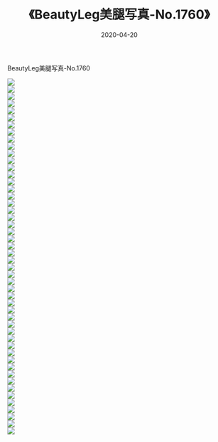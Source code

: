 ﻿---
layout: post
title:  《BeautyLeg美腿写真-No.1760》
date:   2020-04-20
img: http://img.660000.xyz/Sharelink/网络美图/2020/BeautyLeg美腿写真-No.1760/000.jpg
categories: [美女, 清纯, 唯美]
---

BeautyLeg美腿写真-No.1760

  ![](http://img.660000.xyz/Sharelink/网络美图/2020/BeautyLeg美腿写真-No.1760/001.jpg) <br> ![](http://img.660000.xyz/Sharelink/网络美图/2020/BeautyLeg美腿写真-No.1760/002.jpg) <br> ![](http://img.660000.xyz/Sharelink/网络美图/2020/BeautyLeg美腿写真-No.1760/003.jpg) <br> ![](http://img.660000.xyz/Sharelink/网络美图/2020/BeautyLeg美腿写真-No.1760/004.jpg) <br> ![](http://img.660000.xyz/Sharelink/网络美图/2020/BeautyLeg美腿写真-No.1760/005.jpg) <br> ![](http://img.660000.xyz/Sharelink/网络美图/2020/BeautyLeg美腿写真-No.1760/006.jpg) <br> ![](http://img.660000.xyz/Sharelink/网络美图/2020/BeautyLeg美腿写真-No.1760/007.jpg) <br> ![](http://img.660000.xyz/Sharelink/网络美图/2020/BeautyLeg美腿写真-No.1760/008.jpg) <br> ![](http://img.660000.xyz/Sharelink/网络美图/2020/BeautyLeg美腿写真-No.1760/009.jpg) <br> ![](http://img.660000.xyz/Sharelink/网络美图/2020/BeautyLeg美腿写真-No.1760/010.jpg) <br> ![](http://img.660000.xyz/Sharelink/网络美图/2020/BeautyLeg美腿写真-No.1760/011.jpg) <br> ![](http://img.660000.xyz/Sharelink/网络美图/2020/BeautyLeg美腿写真-No.1760/012.jpg) <br> ![](http://img.660000.xyz/Sharelink/网络美图/2020/BeautyLeg美腿写真-No.1760/013.jpg) <br> ![](http://img.660000.xyz/Sharelink/网络美图/2020/BeautyLeg美腿写真-No.1760/014.jpg) <br> ![](http://img.660000.xyz/Sharelink/网络美图/2020/BeautyLeg美腿写真-No.1760/015.jpg) <br> ![](http://img.660000.xyz/Sharelink/网络美图/2020/BeautyLeg美腿写真-No.1760/016.jpg) <br> ![](http://img.660000.xyz/Sharelink/网络美图/2020/BeautyLeg美腿写真-No.1760/017.jpg) <br> ![](http://img.660000.xyz/Sharelink/网络美图/2020/BeautyLeg美腿写真-No.1760/018.jpg) <br> ![](http://img.660000.xyz/Sharelink/网络美图/2020/BeautyLeg美腿写真-No.1760/019.jpg) <br> ![](http://img.660000.xyz/Sharelink/网络美图/2020/BeautyLeg美腿写真-No.1760/020.jpg) <br> ![](http://img.660000.xyz/Sharelink/网络美图/2020/BeautyLeg美腿写真-No.1760/021.jpg) <br> ![](http://img.660000.xyz/Sharelink/网络美图/2020/BeautyLeg美腿写真-No.1760/022.jpg) <br> ![](http://img.660000.xyz/Sharelink/网络美图/2020/BeautyLeg美腿写真-No.1760/023.jpg) <br> ![](http://img.660000.xyz/Sharelink/网络美图/2020/BeautyLeg美腿写真-No.1760/024.jpg) <br> ![](http://img.660000.xyz/Sharelink/网络美图/2020/BeautyLeg美腿写真-No.1760/025.jpg) <br> ![](http://img.660000.xyz/Sharelink/网络美图/2020/BeautyLeg美腿写真-No.1760/026.jpg) <br> ![](http://img.660000.xyz/Sharelink/网络美图/2020/BeautyLeg美腿写真-No.1760/027.jpg) <br> ![](http://img.660000.xyz/Sharelink/网络美图/2020/BeautyLeg美腿写真-No.1760/028.jpg) <br> ![](http://img.660000.xyz/Sharelink/网络美图/2020/BeautyLeg美腿写真-No.1760/029.jpg) <br> ![](http://img.660000.xyz/Sharelink/网络美图/2020/BeautyLeg美腿写真-No.1760/030.jpg) <br> ![](http://img.660000.xyz/Sharelink/网络美图/2020/BeautyLeg美腿写真-No.1760/031.jpg) <br> ![](http://img.660000.xyz/Sharelink/网络美图/2020/BeautyLeg美腿写真-No.1760/032.jpg) <br> ![](http://img.660000.xyz/Sharelink/网络美图/2020/BeautyLeg美腿写真-No.1760/033.jpg) <br> ![](http://img.660000.xyz/Sharelink/网络美图/2020/BeautyLeg美腿写真-No.1760/034.jpg) <br> ![](http://img.660000.xyz/Sharelink/网络美图/2020/BeautyLeg美腿写真-No.1760/035.jpg) <br> ![](http://img.660000.xyz/Sharelink/网络美图/2020/BeautyLeg美腿写真-No.1760/036.jpg) <br> ![](http://img.660000.xyz/Sharelink/网络美图/2020/BeautyLeg美腿写真-No.1760/037.jpg) <br> ![](http://img.660000.xyz/Sharelink/网络美图/2020/BeautyLeg美腿写真-No.1760/038.jpg) <br> ![](http://img.660000.xyz/Sharelink/网络美图/2020/BeautyLeg美腿写真-No.1760/039.jpg) <br> ![](http://img.660000.xyz/Sharelink/网络美图/2020/BeautyLeg美腿写真-No.1760/040.jpg) <br> ![](http://img.660000.xyz/Sharelink/网络美图/2020/BeautyLeg美腿写真-No.1760/041.jpg) <br> ![](http://img.660000.xyz/Sharelink/网络美图/2020/BeautyLeg美腿写真-No.1760/042.jpg) <br> ![](http://img.660000.xyz/Sharelink/网络美图/2020/BeautyLeg美腿写真-No.1760/043.jpg) <br> ![](http://img.660000.xyz/Sharelink/网络美图/2020/BeautyLeg美腿写真-No.1760/044.jpg) <br> ![](http://img.660000.xyz/Sharelink/网络美图/2020/BeautyLeg美腿写真-No.1760/045.jpg) <br> ![](http://img.660000.xyz/Sharelink/网络美图/2020/BeautyLeg美腿写真-No.1760/046.jpg) <br> ![](http://img.660000.xyz/Sharelink/网络美图/2020/BeautyLeg美腿写真-No.1760/047.jpg) <br> ![](http://img.660000.xyz/Sharelink/网络美图/2020/BeautyLeg美腿写真-No.1760/048.jpg) <br> ![](http://img.660000.xyz/Sharelink/网络美图/2020/BeautyLeg美腿写真-No.1760/049.jpg) <br> ![](http://img.660000.xyz/Sharelink/网络美图/2020/BeautyLeg美腿写真-No.1760/050.jpg) <br>